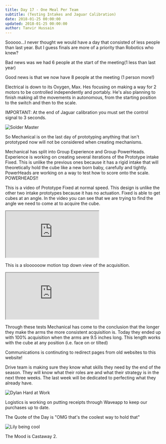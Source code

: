 ```yaml
---
title: Day 17 - One Meal Per Team
subtitle: (Testing Intakes and Jaguar Calibration)
date: 2018-01-25 00:00:00
updated: 2018-01-25 00:00:00
author: Tanvir Hussain
---
```


Sooooo...I never thought we would have a day that consisted of less people than last year. But I guess finals are more of a priority than Robotics who knew?

Bad news was we had 6 people at the start of the meeting(1 less than last year)

Good news is that we now have 8 people at the meeting (1 person more!)

Electrical is down to its Oxygen, Max. Hes focusing on making a way for 2 motors to be controlled independently and portably. He's also planning to finish making all the movements in autonomous, from the starting position to the switch and then to the scale.

IMPORTANT: At the end of Jaguar calibration you must set the control signal to 3 seconds.

![Solder Master](/images/20180125/solder-master.jpg)

So Mechanical is on the last day of prototyping anything that isn't prototyped now will not be considered when creating mechanisms.

Mechanical has split into Group Experience and Group PowerHeads. Experience is working on creating several iterations of the Prototype intake Fixed. This is unlike the previous ones because it has a rigid intake that will theoretically hold the cube like a new born baby, carefully and tightly. PowerHeads are working on a way to test how to score onto the scale. POWERHEADS!!

This is a video of Prototype Fixed at normal speed. This design is unlike the other two intake prototypes because it has no actuation. Fixed is able to get cubes at an angle. In the video you can see that we are trying to find the angle we need to come at to acquire the cube.

<div class="videowrapper">
  <iframe
   src="https://www.youtube.com/embed/kNwus384hXs" allowfullscreen></iframe>
</div>

This is a sloooooow motion top down view of the acquisition.

<div class="videowrapper">
  <iframe
   src="https://www.youtube.com/embed/PPD9RE_gZxo" allowfullscreen></iframe>
</div>

Through these tests Mechanical has come to the conclusion that the longer they make the arms the more consistent acquisition is. Today they ended up with 100% acquisition when the arms are 9.5 inches long. This length works with the cube at any position (i.e. face on or tilted)

Communications is continuting to redirect pages from old websites to this website!

Drive team is making sure they know what skills they need by the end of the season. They will know what their roles are and what their strategy is in the next three weeks. The last week will be dedicated to perfecting what they already have.

![Dylan Hard at Work](/images/20180125/dylan-hard-at-work.jpg)

Logistics is working on putting receipts through Waveapp to keep our purchases up to date.

The Quote of the Day is "OMG that's the coolest way to hold that"

![Lily being cool](/images/20180125/lily-being-cool.jpg)

The Mood is Castaway 2.